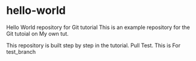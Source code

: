 # hello-world
Hello World repository for Git tutorial
This is an example repository for the Git tutoial on My own tut.

This repository is built step by step in the tutorial.
Pull Test.
This is For test_branch
